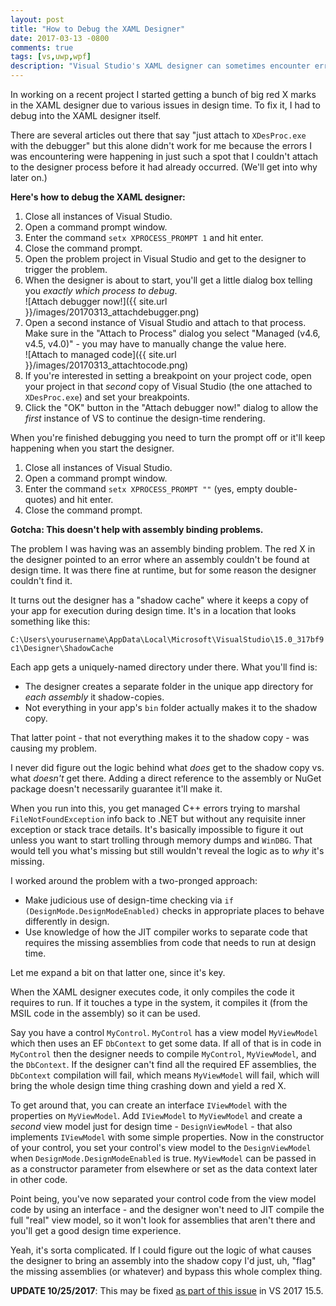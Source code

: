 ```yaml
---
layout: post
title: "How to Debug the XAML Designer"
date: 2017-03-13 -0800
comments: true
tags: [vs,uwp,wpf]
description: "Visual Studio's XAML designer can sometimes encounter errors during display. This tells you how to debug issues with the designer so your design time experience is successful."
---
```

In working on a recent project I started getting a bunch of big red X marks in the XAML designer due to various issues in design time. To fix it, I had to debug into the XAML designer itself.

There are several articles out there that say "just attach to `XDesProc.exe` with the debugger" but this alone didn't work for me because the errors I was encountering were happening in just such a spot that I couldn't attach to the designer process before it had already occurred. (We'll get into why later on.)

**Here's how to debug the XAML designer:**

1. Close all instances of Visual Studio.
2. Open a command prompt window.
3. Enter the command `setx XPROCESS_PROMPT 1` and hit enter.
4. Close the command prompt.
5. Open the problem project in Visual Studio and get to the designer to trigger the problem.
6. When the designer is about to start, you'll get a little dialog box telling you _exactly which process to debug_.<br />![Attach debugger now!]({{ site.url }}/images/20170313_attachdebugger.png)
7. Open a second instance of Visual Studio and attach to that process. Make sure in the "Attach to Process" dialog you select "Managed (v4.6, v4.5, v4.0)" - you may have to manually change the value here.<br />![Attach to managed code]({{ site.url }}/images/20170313_attachtocode.png)
8. If you're interested in setting a breakpoint on your project code, open your project in that _second_ copy of Visual Studio (the one attached to `XDesProc.exe`) and set your breakpoints.
9. Click the "OK" button in the "Attach debugger now!" dialog to allow the _first_ instance of VS to continue the design-time rendering.

When you're finished debugging you need to turn the prompt off or it'll keep happening when you start the designer.

1. Close all instances of Visual Studio.
2. Open a command prompt window.
3. Enter the command `setx XPROCESS_PROMPT ""` (yes, empty double-quotes) and hit enter.
4. Close the command prompt.

**Gotcha: This doesn't help with assembly binding problems.**

The problem I was having was an assembly binding problem. The red X in the designer pointed to an error where an assembly couldn't be found at design time. It was there fine at runtime, but for some reason the designer couldn't find it.

It turns out the designer has a "shadow cache" where it keeps a copy of your app for execution during design time. It's in a location that looks something like this:

`C:\Users\yourusername\AppData\Local\Microsoft\VisualStudio\15.0_317bf9c1\Designer\ShadowCache`

Each app gets a uniquely-named directory under there. What you'll find is:

- The designer creates a separate folder in the unique app directory for _each assembly_ it shadow-copies.
- Not everything in your app's `bin` folder actually makes it to the shadow copy.

That latter point - that not everything makes it to the shadow copy - was causing my problem.

I never did figure out the logic behind what _does_ get to the shadow copy vs. what _doesn't_ get there. Adding a direct reference to the assembly or NuGet package doesn't necessarily guarantee it'll make it.

When you run into this, you get managed C++ errors trying to marshal `FileNotFoundException` info back to .NET but without any requisite inner exception or stack trace details. It's basically impossible to figure it out unless you want to start trolling through memory dumps and `WinDBG`. That would tell you what's missing but still wouldn't reveal the logic as to _why_ it's missing.

I worked around the problem with a two-pronged approach:

- Make judicious use of design-time checking via `if (DesignMode.DesignModeEnabled)` checks in appropriate places to behave differently in design.
- Use knowledge of how the JIT compiler works to separate code that requires the missing assemblies from code that needs to run at design time.

Let me expand a bit on that latter one, since it's key.

When the XAML designer executes code, it only compiles the code it requires to run. If it touches a type in the system, it compiles it (from the MSIL code in the assembly) so it can be used.

Say you have a control `MyControl`. `MyControl` has a view model `MyViewModel` which then uses an EF `DbContext` to get some data. If all of that is in code in `MyControl` then the designer needs to compile `MyControl`, `MyViewModel`, and the `DbContext`. If the designer can't find all the required EF assemblies, the `DbContext` compilation will fail, which means `MyViewModel` will fail, which will bring the whole design time thing crashing down and yield a red X.

To get around that, you can create an interface `IViewModel` with the properties on `MyViewModel`. Add `IViewModel` to `MyViewModel` and create a _second_ view model just for design time - `DesignViewModel` - that also implements `IViewModel` with some simple properties. Now in the constructor of your control, you set your control's view model to the `DesignViewModel` when `DesignMode.DesignModeEnabled` is true. `MyViewModel` can be passed in as a constructor parameter from elsewhere or set as the data context later in other code.

Point being, you've now separated your control code from the view model code by using an interface - and the designer won't need to JIT compile the full "real" view model, so it won't look for assemblies that aren't there and you'll get a good design time experience.

Yeah, it's sorta complicated. If I could figure out the logic of what causes the designer to bring an assembly into the shadow copy I'd just, uh, "flag" the missing assemblies (or whatever) and bypass this whole complex thing.

**UPDATE 10/25/2017**: This may be fixed [as part of this issue](https://developercommunity.visualstudio.com/content/problem/35539/could-not-load-file-or-assembly-error-when-using-s.html) in VS 2017 15.5.
